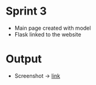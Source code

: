 # Sprint 3
* Main page created with model
* Flask linked to the website

# Output
* Screenshot -> [link](https://drive.google.com/file/d/1Czkvc6oVs0A8iyfAG2PNstEqlGlh3Cxz/view?usp=sharing)


